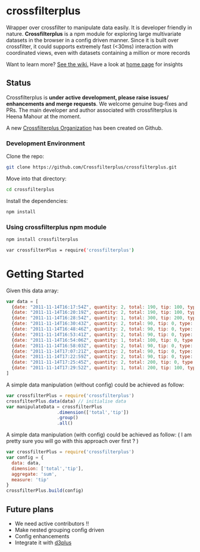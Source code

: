 # crossfilterplus
Wrapper over crossfilter to manipulate data easily. It is developer friendly in nature.
**Crossfilterplus** is a npm module for exploring large multivariate datasets in the browser in a config driven manner. Since it is built over crossfilter, it could supports extremely fast (<30ms) interaction with coordinated views, even with datasets containing a million or more records

Want to learn more? [See the wiki.](https://github.com/fallacy321/crossfilterplus/wiki)
Have a look at [home page](https://fallacy321.github.io/crossfilterplus/) for insights 

## Status

Crossfilterplus is **under active development, please raise issues/ enhancements and merge requests**. We welcome genuine bug-fixes and PRs. The main developer and author associated with crossfilterplus is Heena Mahour at the moment.

A new [Crossfilterplus Organization](https://github.com/Crossfilterplus) has been created on Github.

### Development Environment

Clone the repo:
```sh
git clone https://github.com/Crossfilterplus/crossfilterplus.git
```

Move into that directory:
```sh
cd crossfilterplus
```

Install the dependencies:
```sh
npm install
```

### Using crossfilterplus npm module
```sh
npm install crossfilterplus
```

```sh
var crossfilterPlus = require('crossfilterplus')
```
# Getting Started

Given this data array:

```js
var data = [
  {date: "2011-11-14T16:17:54Z", quantity: 2, total: 190, tip: 100, type: "tab"},
  {date: "2011-11-14T16:20:19Z", quantity: 2, total: 190, tip: 100, type: "tab"},
  {date: "2011-11-14T16:28:54Z", quantity: 1, total: 300, tip: 200, type: "visa"},
  {date: "2011-11-14T16:30:43Z", quantity: 2, total: 90, tip: 0, type: "tab"},
  {date: "2011-11-14T16:48:46Z", quantity: 2, total: 90, tip: 0, type: "tab"},
  {date: "2011-11-14T16:53:41Z", quantity: 2, total: 90, tip: 0, type: "tab"},
  {date: "2011-11-14T16:54:06Z", quantity: 1, total: 100, tip: 0, type: "cash"},
  {date: "2011-11-14T16:58:03Z", quantity: 2, total: 90, tip: 0, type: "tab"},
  {date: "2011-11-14T17:07:21Z", quantity: 2, total: 90, tip: 0, type: "tab"},
  {date: "2011-11-14T17:22:59Z", quantity: 2, total: 90, tip: 0, type: "tab"},
  {date: "2011-11-14T17:25:45Z", quantity: 2, total: 200, tip: 0, type: "cash"},
  {date: "2011-11-14T17:29:52Z", quantity: 1, total: 200, tip: 100, type: "visa"}
]
```

A simple data manipulation (without config) could be achieved as follow:
```js
var crossfilterPlus = require('crossfilterplus')
crossfilterPlus.data(data) // initialise data
var manipulateData = crossfilterPlus
				   .dimension(['total','tip'])
				   .group()
				   .all()
```
A simple data manipulation (with config) could be achieved as follow:
( I am pretty sure you will go with this approach over first ? )
```js
var crossfilterPlus = require('crossfilterplus')
var config = {
  data: data,
  dimension: ['total','tip'],
  aggregate: 'sum',
  measure: 'tip'
}
crossfilterPlus.build(config)
```


## Future plans

- We need active contributors !!
- Make nested grouping config driven
- Config enhancements
- Integrate it with [d3plus](https://github.com/alexandersimoes/d3plus)
